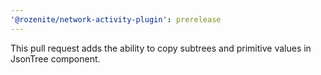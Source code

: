 ```yaml
---
'@rozenite/network-activity-plugin': prerelease
---
```


This pull request adds the ability to copy subtrees and primitive values in JsonTree component.
